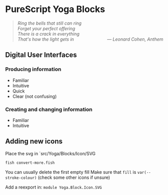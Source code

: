# PureScript Yoga Blocks

> *Ring the bells that still can ring*</br>
> *Forget your perfect offering*</br>
> *There is a crack in everything*</br>
> *That's how the light gets in* *<span style="float: right"> — Leonard Cohen, Anthem </span>*

## Digital User Interfaces

### Producing information

- Familiar
- Intuitive
- Quick
- Clear (not confusing)

### Creating and changing information

- Familiar
- Intuitive

## Adding new icons

Place the svg in `src/Yoga/Blocks/Icon/SVG
```
fish convert-more.fish
```

You can usually delete the first empty fill
Make sure that `fill` is `var(--stroke-colour)` (check some other icons if unsure)

Add a reexport in:
`module Yoga.Block.Icon.SVG`
